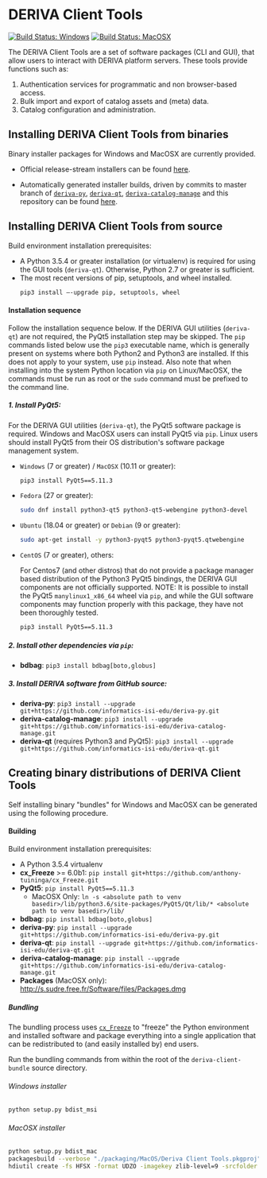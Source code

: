 # DERIVA Client Tools

[![Build Status: Windows](http://buildbot.isrd.isi.edu/badges/deriva-client-bundle-Windows.svg?left_text=Build%20Status:%20Windows)](http://buildbot.isrd.isi.edu/#/)
[![Build Status: MacOSX](http://buildbot.isrd.isi.edu/badges/deriva-client-bundle-MacOS.svg?left_text=Build%20Status:%20MacOSX)](http://buildbot.isrd.isi.edu/#/)

The DERIVA Client Tools are a set of software packages (CLI and GUI), that allow users to interact with DERIVA platform servers. These tools provide functions such as:
1. Authentication services for programmatic and non browser-based access.
2. Bulk import and export of catalog assets and (meta) data.
3. Catalog configuration and administration.

## Installing DERIVA Client Tools from binaries
Binary installer packages for Windows and MacOSX are currently provided.

* Official release-stream installers can be found
[here](https://github.com/informatics-isi-edu/deriva-client-bundle/releases).

* Automatically generated installer builds, driven by commits to master branch of
[`deriva-py`](https://github.com/informatics-isi-edu/deriva-py),
[`deriva-qt`](https://github.com/informatics-isi-edu/deriva-qt),
[`deriva-catalog-manage`](https://github.com/informatics-isi-edu/deriva-catalog-manage)
and this repository can be found [here](http://buildbot.isrd.isi.edu/~buildbot/deriva-client-bundle/).

## Installing DERIVA Client Tools from source

Build environment installation prerequisites:

* A Python 3.5.4 or greater installation (or virtualenv) is required for
using the GUI tools (`deriva-qt`). Otherwise, Python 2.7 or greater is sufficient.
* The most recent versions of pip, setuptools, and wheel installed.
    ```sh
    pip3 install –-upgrade pip, setuptools, wheel
    ```

#### Installation sequence

Follow the installation sequence below. If the DERIVA GUI utilities
(`deriva-qt`) are not required, the PyQt5 installation step may be skipped.
The `pip` commands listed below use the `pip3` executable name, which is
generally present on systems where both Python2 and Python3 are installed.
If this does not apply to your system, use `pip` instead. Also note that
when installing into the system Python location via `pip` on Linux/MacOSX,
the commands must be run as root or the  `sudo` command must be prefixed
to the command line.

##### 1. Install __PyQt5__:

For the DERIVA GUI utilities (`deriva-qt`), the PyQt5 software package is required.
Windows and MacOSX users can install PyQt5 via `pip`.
Linux users should install PyQt5 from their OS distribution's software
package management system.

* `Windows` (7 or greater) / `MacOSX` (10.11 or greater):
    ```sh
    pip3 install PyQt5==5.11.3
    ```
* `Fedora` (27 or greater):
    ```sh
    sudo dnf install python3-qt5 python3-qt5-webengine python3-devel
    ```
* `Ubuntu` (18.04 or greater) or `Debian` (9 or greater):
    ```sh
    sudo apt-get install -y python3-pyqt5 python3-pyqt5.qtwebengine
    ```
* `CentOS` (7 or greater), others:

    For Centos7 (and other distros) that do not provide a package manager
    based distribution of the Python3 PyQt5 bindings, the DERIVA GUI components are
    not officially supported. NOTE: It is possible to install the PyQt5
    `manylinux1_x86_64` wheel via `pip`, and while the GUI software
    components may function properly with this package, they have not
    been thoroughly tested.
    ```sh
    pip3 install PyQt5==5.11.3
    ```

##### 2. Install other dependencies via `pip`:

* __bdbag__: `pip3 install bdbag[boto,globus]`

##### 3. Install DERIVA software from GitHub source:

* __deriva-py__: `pip3 install --upgrade git+https://github.com/informatics-isi-edu/deriva-py.git`
* __deriva-catalog-manage__: `pip3 install --upgrade git+https://github.com/informatics-isi-edu/deriva-catalog-manage.git`
* __deriva-qt__ (requires Python3 and PyQt5): `pip3 install --upgrade git+https://github.com/informatics-isi-edu/deriva-qt.git`

## Creating binary distributions of DERIVA Client Tools
Self installing binary "bundles" for Windows and MacOSX can be generated
using the following procedure.

#### Building

Build environment installation prerequisites:

* A Python 3.5.4 virtualenv
* __cx_Freeze__ >= 6.0b1: `pip install git+https://github.com/anthony-tuininga/cx_Freeze.git`
* __PyQt5__: `pip install PyQt5==5.11.3`
    * MacOSX Only: `ln -s <absolute path to venv basedir>/lib/python3.6/site-packages/PyQt5/Qt/lib/* <absolute path to venv basedir>/lib/`
* __bdbag__: `pip install bdbag[boto,globus]`
* __deriva-py__: `pip install --upgrade git+https://github.com/informatics-isi-edu/deriva-py.git`
* __deriva-qt__: `pip install --upgrade git+https://github.com/informatics-isi-edu/deriva-qt.git`
* __deriva-catalog-manage__: `pip install --upgrade git+https://github.com/informatics-isi-edu/deriva-catalog-manage.git`
* __Packages__ (MacOSX only): http://s.sudre.free.fr/Software/files/Packages.dmg

##### Bundling
The bundling process uses [`cx_Freeze`](https://github.com/anthony-tuininga/cx_Freeze)
to "freeze" the Python environment and installed software and package everything
into a single application that can be redistributed to (and easily installed
by) end users.

Run the bundling commands from within the root of the `deriva-client-bundle` source directory.

###### Windows installer

```sh
python setup.py bdist_msi
```

###### MacOSX installer

```sh
python setup.py bdist_mac
packagesbuild --verbose "./packaging/MacOS/Deriva Client Tools.pkgproj"
hdiutil create -fs HFSX -format UDZO -imagekey zlib-level=9 -srcfolder "./build/Deriva Client Tools.mpkg" -volname "DERIVA Client Tools" "./build/DERIVA-Client-Tools-osx"
```